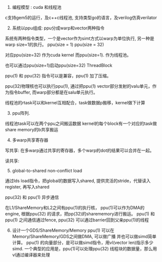 
1. 编程模型 : cuda 和线程池

c支持gem5的运行，及c++c线程池, 支持类型go的语言，及verilog仿真verilator

2. 系统以ppu组成: ppu分成warp和vector两种指令

系统有两种指令类型，一个是vector作为simt方式以warp为单位执行, 另一种是warp size=1的执行。
ppu(size = 1)
ppu(size = 32)

对应ppu(size=32) 作为cuda kernel
而ppu(size=1). 作为线程池。

也可以通过ppu(size=1)启动ppu(size=32) ThreadBlock

ppu(1) 和 ppu(32) 指令可以是兼容，ppu(1) 加了压缩。

ppu(32)物理核也可以执行ppu(1), 通过把ppu(1) vector部分发射的valu单元，作为指令buffer, 而warp部分都是在salu单元执行。

线程池的rtask可以和kernel互相配合，task做数据p搬移，kernel做下计算

3. ppu阵列.

线程池task可以在两个ppu之间搬运数据
kernel的每个block有一个对应的task做share memory的b共享搬运


4. 多warp共享寄存器

写共享:
在多warp通过共享的寄存器，多个warp的dot的结果可以合并在一起。

读共享:

5. global-to-shared non-conflict load

通过lds load指令，把global的数据写入shared, 提供灵活的stride，代替读入register, 再写入shared

ppu(32) 和 ppu(1) 异步通信

在L1/ShareMemory和L2之间有ppu(1)的执行核， ppu(1)可以作为DMA的engine, 根据ppu(32) 的请求，把pp(32)的sharememory进行搬运。
ppu(1) 和ppu(1) 之间通信通过fence, ppu(32) 可以通过barrier回到父亲ppu(1)的线程

6. 设计一个GDS/ShareMemory/Memory
ppu(1) 可以在Memory/ShareMemory/GDS之间做DMA, 可以做广播
并也可以做simd简单计算。
ppu(1) 的向量部分，是可以做simd指令，用vl(vector len)指示多少simd.
一个典型的应用是，ppu(1)可以处理ppu(32) 线程块的数据量，那么用vl通过编译器来处理
